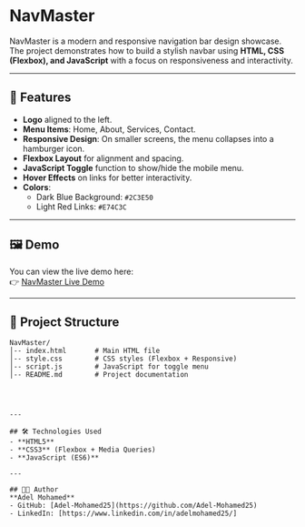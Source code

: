 # NavMaster

NavMaster is a modern and responsive navigation bar design showcase.  
The project demonstrates how to build a stylish navbar using **HTML, CSS (Flexbox), and JavaScript** with a focus on responsiveness and interactivity.

---

## 🎨 Features
- **Logo** aligned to the left.
- **Menu Items**: Home, About, Services, Contact.
- **Responsive Design**: On smaller screens, the menu collapses into a hamburger icon.
- **Flexbox Layout** for alignment and spacing.
- **JavaScript Toggle** function to show/hide the mobile menu.
- **Hover Effects** on links for better interactivity.
- **Colors**:
  - Dark Blue Background: `#2C3E50`
  - Light Red Links: `#E74C3C`

---

## 🖼️ Demo
You can view the live demo here:  
👉 [NavMaster Live Demo](https://adel-mohamed25.github.io/NavMaster/)

---

## 📂 Project Structure

```plaintext
NavMaster/
│-- index.html       # Main HTML file
│-- style.css        # CSS styles (Flexbox + Responsive)
│-- script.js        # JavaScript for toggle menu
│-- README.md        # Project documentation




---

## 🛠️ Technologies Used
- **HTML5**
- **CSS3** (Flexbox + Media Queries)
- **JavaScript (ES6)**

---

## 👨‍💻 Author
**Adel Mohamed**  
- GitHub: [Adel-Mohamed25](https://github.com/Adel-Mohamed25)  
- LinkedIn: [https://www.linkedin.com/in/adelmohamed25/]


